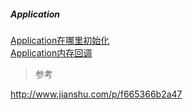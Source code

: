 ##### Application   

[Application在哪里初始化](../launcher/ActivityManagerService.md)  
[Application内存回调](Application_MemoryCallback.md)    

>  参考 

http://www.jianshu.com/p/f665366b2a47  
